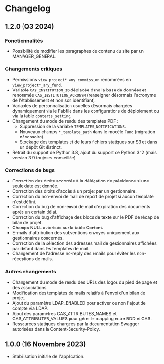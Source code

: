 # Changelog

## 1.2.0 (Q3 2024)

### Fonctionnalités

- Possibilité de modifier les paragraphes de contenu du site par un MANAGER_GENERAL.

### Changements critiques

- Permissions `view_project*_any_commission` renommées en `view_project*_any_fund`.
- Variable `CAS_INSTITUTION_ID` déplacée dans la base de données et renommée `CAS_INSTITUTION_ACRONYM` (renseigner désormais l'acronyme de l'établissement et non son identifiant).
- Variables de personnalisation usuelles désormais chargées dynamiquement via le Fabfile dans les configurations de déploiement ou via la table `contents_setting`.
- Changement du mode de rendu des templates PDF :
  - Suppression de la variable `TEMPLATES_NOTIFICATIONS`.
  - Nouveaux champs `*_template_path` dans le modèle `Fund` (migration nécessaire).
  - Stockage des templates et de leurs fichiers statiques sur S3 et dans un dépôt Git distinct.
- Retrait du support de Python 3.8, ajout du support de Python 3.12 (mais version 3.9 toujours conseillée).

### Corrections de bugs

- Correction des droits accordés à la délégation de présidence si une seule date est donnée.
- Correction des droits d'accès à un projet par un gestionnaire.
- Correction du non-envoi de mail de report de projet si aucun template n'est défini.
- Correction du bug de non-envoi de mail d'expiration des documents après un certain délai.
- Correction du bug d'affichage des blocs de texte sur le PDF de récap de bilan de projet.
- Champs NULL autorisés sur la table Content.
- E-mails d'attribution des subventions envoyés uniquement aux gestionnaires concernés.
- Correction de la sélection des adresses mail de gestionnaires affichées par défaut dans les templates de mail.
- Changement de l'adresse no-reply des emails pour éviter les non-réceptions de mails.

### Autres changements

- Changement du mode de rendu des URLs des logos du pied de page et des associations.
- Modification des templates de mails relatifs à l'envoi d'un bilan de projet.
- Ajout du paramètre LDAP_ENABLED pour activer ou non l'ajout de compte via LDAP.
- Ajout des paramètres CAS_ATTRIBUTES_NAMES et CAS_ATTRIBUTES_VALUES pour gérer le mapping entre BDD et CAS.
- Ressources statiques chargées par la documentation Swagger autorisées dans la Content-Security-Policy.

## 1.0.0 (16 Novembre 2023)

- Stabilisation initiale de l'application.
